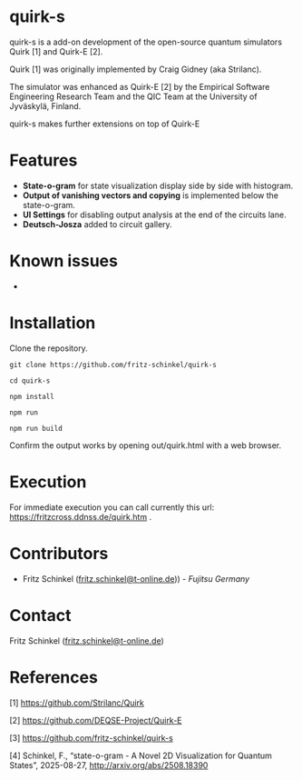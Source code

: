 # quirk-s

quirk-s is a add-on development of the open-source quantum simulators Quirk [1] and Quirk-E [2].

Quirk [1] was originally implemented by Craig Gidney (aka Strilanc). 

The simulator was enhanced as Quirk-E [2] by the Empirical Software Engineering Research Team and the QIC Team at the University of Jyväskylä, Finland.

quirk-s makes further extensions on top of Quirk-E

# Features

- **State-o-gram** for state visualization display side by side with histogram.
- **Output of vanishing vectors and copying** is implemented below the state-o-gram.
- **UI Settings** for disabling output analysis at the end of the circuits lane.
- **Deutsch-Josza** added to circuit gallery.

# Known issues

- 
# Installation

Clone the repository.

`git clone https://github.com/fritz-schinkel/quirk-s` 

`cd quirk-s`

`npm install`

`npm run`

`npm run build`

Confirm the output works by opening out/quirk.html with a web browser.

# Execution

For immediate execution you can call currently this url: https://fritzcross.ddnss.de/quirk.htm .

# Contributors

- Fritz Schinkel (fritz.schinkel@t-online.de)) - *Fujitsu Germany*

# Contact

Fritz Schinkel (fritz.schinkel@t-online.de)

# References

[1] https://github.com/Strilanc/Quirk

[2] https://github.com/DEQSE-Project/Quirk-E

[3] https://github.com/fritz-schinkel/quirk-s

[4] Schinkel, F., “state-o-gram - A Novel 2D Visualization for Quantum States”, 2025-08-27, http://arxiv.org/abs/2508.18390


